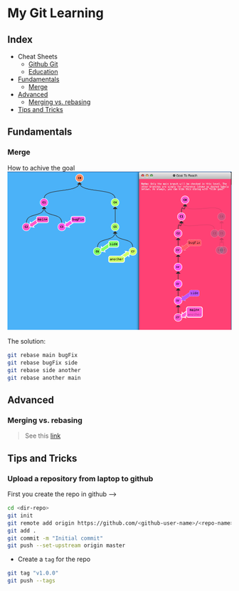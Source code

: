 # My Git Learning
## Index
* Cheat Sheets
    * [Github Git](https://github.com/Amalio769/MyLearning/blob/master/git/Pictures/github-git-cheat-sheet.pdf)
    * [Education](https://github.com/Amalio769/MyLearning/blob/master/git/Pictures/git-cheat-sheet-education.pdf)
* [Fundamentals](#fundamentals)
    * [Merge](#merge)
* [Advanced](#advanced)
    * [Merging vs. rebasing](#merging-vs-rebasing)
* [Tips and Tricks](#tips-and-tricks)

## Fundamentals

### Merge
How to achive the goal
![alt text](./Pictures/image.png)

The solution:
```bash
git rebase main bugFix
git rebase bugFix side
git rebase side another
git rebase another main
```
## Advanced


### Merging vs. rebasing
> See this [link](https://www.atlassian.com/git/tutorials/merging-vs-rebasing?utm_source=gdn&utm_medium=paid-display&campaign=21252494340&adgroup=&device=c&devicemodel=&placement=&aceid=&creative=&adtype=&gclid=EAIaIQobChMI4srn8br7hgMVbK1oCR1Z1w71EAAYASAAEgI0V_D_BwE&country=&network=x&targetid=&gad_source=1)

## Tips and Tricks
### Upload a repository from laptop to github
First you create the repo in github --> <repo-name>
```bash
cd <dir-repo>
git init
git remote add origin https://github.com/<github-user-name>/<repo-name>.git
git add .
git commit -m "Initial commit"
git push --set-upstream origin master
```
* Create a `tag` for the repo
```bash
git tag "v1.0.0"
git push --tags
```
